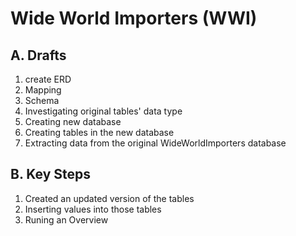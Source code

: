 # Wide World Importers (WWI)
## A. Drafts
1. create ERD
2. Mapping
3. Schema
4. Investigating original tables' data type
5. Creating new database
6. Creating tables in the new database
7. Extracting data from the original WideWorldImporters database
## B. Key Steps
1. Created an updated version of the tables
2. Inserting values into those tables
3. Runing an Overview
